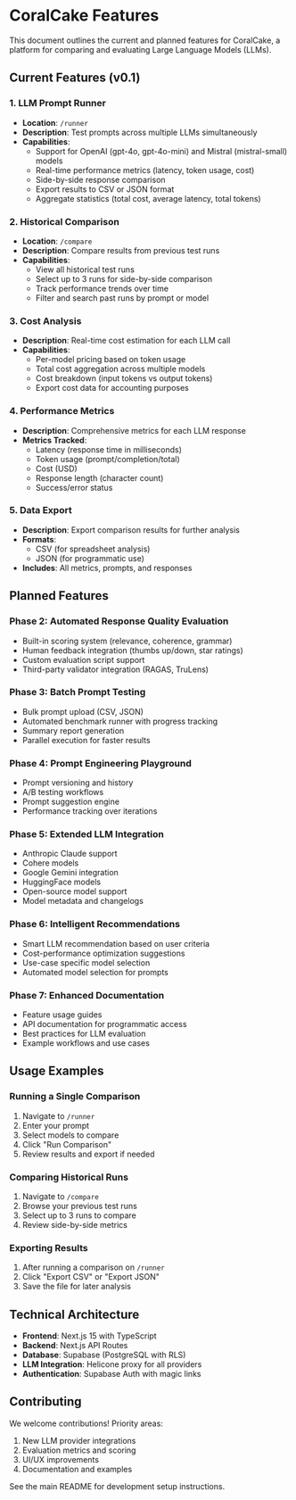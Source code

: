 # CoralCake Features

This document outlines the current and planned features for CoralCake, a platform for comparing and evaluating Large Language Models (LLMs).

## Current Features (v0.1)

### 1. LLM Prompt Runner
- **Location**: `/runner`
- **Description**: Test prompts across multiple LLMs simultaneously
- **Capabilities**:
  - Support for OpenAI (gpt-4o, gpt-4o-mini) and Mistral (mistral-small) models
  - Real-time performance metrics (latency, token usage, cost)
  - Side-by-side response comparison
  - Export results to CSV or JSON format
  - Aggregate statistics (total cost, average latency, total tokens)

### 2. Historical Comparison
- **Location**: `/compare`
- **Description**: Compare results from previous test runs
- **Capabilities**:
  - View all historical test runs
  - Select up to 3 runs for side-by-side comparison
  - Track performance trends over time
  - Filter and search past runs by prompt or model

### 3. Cost Analysis
- **Description**: Real-time cost estimation for each LLM call
- **Capabilities**:
  - Per-model pricing based on token usage
  - Total cost aggregation across multiple models
  - Cost breakdown (input tokens vs output tokens)
  - Export cost data for accounting purposes

### 4. Performance Metrics
- **Description**: Comprehensive metrics for each LLM response
- **Metrics Tracked**:
  - Latency (response time in milliseconds)
  - Token usage (prompt/completion/total)
  - Cost (USD)
  - Response length (character count)
  - Success/error status

### 5. Data Export
- **Description**: Export comparison results for further analysis
- **Formats**:
  - CSV (for spreadsheet analysis)
  - JSON (for programmatic use)
- **Includes**: All metrics, prompts, and responses

## Planned Features

### Phase 2: Automated Response Quality Evaluation
- Built-in scoring system (relevance, coherence, grammar)
- Human feedback integration (thumbs up/down, star ratings)
- Custom evaluation script support
- Third-party validator integration (RAGAS, TruLens)

### Phase 3: Batch Prompt Testing
- Bulk prompt upload (CSV, JSON)
- Automated benchmark runner with progress tracking
- Summary report generation
- Parallel execution for faster results

### Phase 4: Prompt Engineering Playground
- Prompt versioning and history
- A/B testing workflows
- Prompt suggestion engine
- Performance tracking over iterations

### Phase 5: Extended LLM Integration
- Anthropic Claude support
- Cohere models
- Google Gemini integration
- HuggingFace models
- Open-source model support
- Model metadata and changelogs

### Phase 6: Intelligent Recommendations
- Smart LLM recommendation based on user criteria
- Cost-performance optimization suggestions
- Use-case specific model selection
- Automated model selection for prompts

### Phase 7: Enhanced Documentation
- Feature usage guides
- API documentation for programmatic access
- Best practices for LLM evaluation
- Example workflows and use cases

## Usage Examples

### Running a Single Comparison
1. Navigate to `/runner`
2. Enter your prompt
3. Select models to compare
4. Click "Run Comparison"
5. Review results and export if needed

### Comparing Historical Runs
1. Navigate to `/compare`
2. Browse your previous test runs
3. Select up to 3 runs to compare
4. Review side-by-side metrics

### Exporting Results
1. After running a comparison on `/runner`
2. Click "Export CSV" or "Export JSON"
3. Save the file for later analysis

## Technical Architecture

- **Frontend**: Next.js 15 with TypeScript
- **Backend**: Next.js API Routes
- **Database**: Supabase (PostgreSQL with RLS)
- **LLM Integration**: Helicone proxy for all providers
- **Authentication**: Supabase Auth with magic links

## Contributing

We welcome contributions! Priority areas:
1. New LLM provider integrations
2. Evaluation metrics and scoring
3. UI/UX improvements
4. Documentation and examples

See the main README for development setup instructions.

